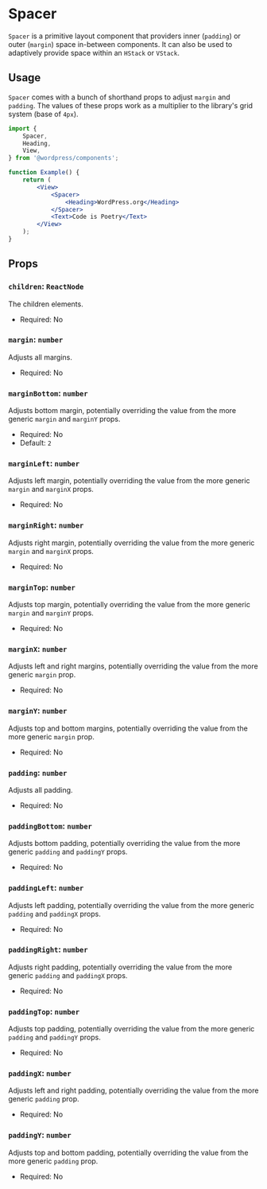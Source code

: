 # Spacer

`Spacer` is a primitive layout component that providers inner (`padding`) or outer (`margin`) space in-between components. It can also be used to adaptively provide space within an `HStack` or `VStack`.

## Usage

`Spacer` comes with a bunch of shorthand props to adjust `margin` and `padding`. The values of these props work as a multiplier to the library's grid system (base of `4px`).

```jsx
import {
	Spacer,
	Heading,
	View,
} from '@wordpress/components';

function Example() {
	return (
		<View>
			<Spacer>
				<Heading>WordPress.org</Heading>
			</Spacer>
			<Text>Code is Poetry</Text>
		</View>
	);
}
```

## Props

### `children`: `ReactNode`

The children elements.

-   Required: No

### `margin`: `number`

Adjusts all margins.

-   Required: No

### `marginBottom`: `number`

Adjusts bottom margin, potentially overriding the value from the more generic `margin` and `marginY` props.

-   Required: No
-   Default: `2`

### `marginLeft`: `number`

Adjusts left margin, potentially overriding the value from the more generic `margin` and `marginX` props.

-   Required: No

### `marginRight`: `number`

Adjusts right margin, potentially overriding the value from the more generic `margin` and `marginX` props.

-   Required: No

### `marginTop`: `number`

Adjusts top margin, potentially overriding the value from the more generic `margin` and `marginY` props.

-   Required: No

### `marginX`: `number`

Adjusts left and right margins, potentially overriding the value from the more generic `margin` prop.

-   Required: No

### `marginY`: `number`

Adjusts top and bottom margins, potentially overriding the value from the more generic `margin` prop.

-   Required: No

### `padding`: `number`

Adjusts all padding.

-   Required: No

### `paddingBottom`: `number`

Adjusts bottom padding, potentially overriding the value from the more generic `padding` and `paddingY` props.

-   Required: No

### `paddingLeft`: `number`

Adjusts left padding, potentially overriding the value from the more generic `padding` and `paddingX` props.

-   Required: No

### `paddingRight`: `number`

Adjusts right padding, potentially overriding the value from the more generic `padding` and `paddingX` props.

-   Required: No

### `paddingTop`: `number`

Adjusts top padding, potentially overriding the value from the more generic `padding` and `paddingY` props.

-   Required: No

### `paddingX`: `number`

Adjusts left and right padding, potentially overriding the value from the more generic `padding` prop.

-   Required: No

### `paddingY`: `number`

Adjusts top and bottom padding, potentially overriding the value from the more generic `padding` prop.

-   Required: No
